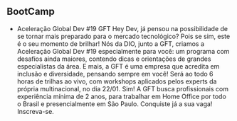 ## BootCamp

-  Aceleração Global Dev #19 GFT
Hey Dev, já pensou na possibilidade de se tornar mais preparado para o mercado tecnológico? Pois se sim, este é o seu momento de brilhar! Nós da DIO, junto a GFT, criamos a Aceleração Global Dev #19 especialmente para você: um programa com desafios ainda maiores, contendo dicas e orientações de grandes especialistas da área. E mais, a GFT é uma empresa que acredita em inclusão e diversidade, pensando sempre em você! Será ao todo 6 horas de trilhas ao vivo, com workshops aplicados pelos experts da própria multinacional, no dia 22/01. Sim! A GFT busca profissionais com experiência mínima de 2 anos, para trabalhar em Home Office por todo o Brasil e presencialmente em São Paulo. Conquiste já a sua vaga! Inscreva-se.

